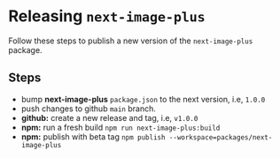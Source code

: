 # Releasing `next-image-plus`

Follow these steps to publish a new version of the `next-image-plus` package.

## Steps

- bump **next-image-plus** `package.json` to the next version, i.e, `1.0.0`
- push changes to github `main` branch.
- **github:** create a new release and tag, i.e, `v1.0.0`
- **npm:** run a fresh build `npm run next-image-plus:build`
- **npm:** publish with beta tag `npm publish --workspace=packages/next-image-plus`
